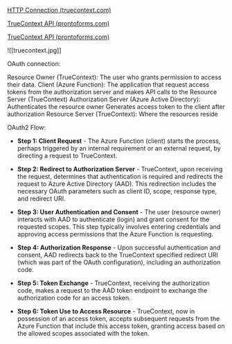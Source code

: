 
[HTTP Connection (truecontext.com)](https://docs.truecontext.com/1374411/Content/Published/217500628_HTTPConnection.html#Authenticationoptions)

[TrueContext API (prontoforms.com)](https://live.prontoforms.com/api-docs)

[TrueContext API (prontoforms.com)](https://live.prontoforms.com/api-docs#section/Error-Handling/Response-codes)

![[truecontext.jpg]]

OAuth connection:

Resource Owner (TrueContext):
	The user who grants permission to access their data.
Client (Azure Function):
	The application that request access tokens from the authorization server and makes API calls to the Resource Server (TrueContext)
Authorization Server (Azure Active Directory):
	Authenticates the resource owner
	Generates access token to the client after authorization
Resource Server (TrueContext):
	Where the resources reside

OAuth2 Flow:

- **Step 1: Client Request** - The Azure Function (client) starts the process, perhaps triggered by an internal requirement or an external request, by directing a request to TrueContext.
    
- **Step 2: Redirect to Authorization Server** - TrueContext, upon receiving the request, determines that authentication is required and redirects the request to Azure Active Directory (AAD). This redirection includes the necessary OAuth parameters such as client ID, scope, response type, and redirect URI.
    
- **Step 3: User Authentication and Consent** - The user (resource owner) interacts with AAD to authenticate (login) and grant consent for the requested scopes. This step typically involves entering credentials and approving access permissions that the Azure Function is requesting.
    
- **Step 4: Authorization Response** - Upon successful authentication and consent, AAD redirects back to the TrueContext specified redirect URI (which was part of the OAuth configuration), including an authorization code.
    
- **Step 5: Token Exchange** - TrueContext, receiving the authorization code, makes a request to the AAD token endpoint to exchange the authorization code for an access token.
    
- **Step 6: Token Use to Access Resource** - TrueContext, now in possession of an access token, accepts subsequent requests from the Azure Function that include this access token, granting access based on the allowed scopes associated with the token.


